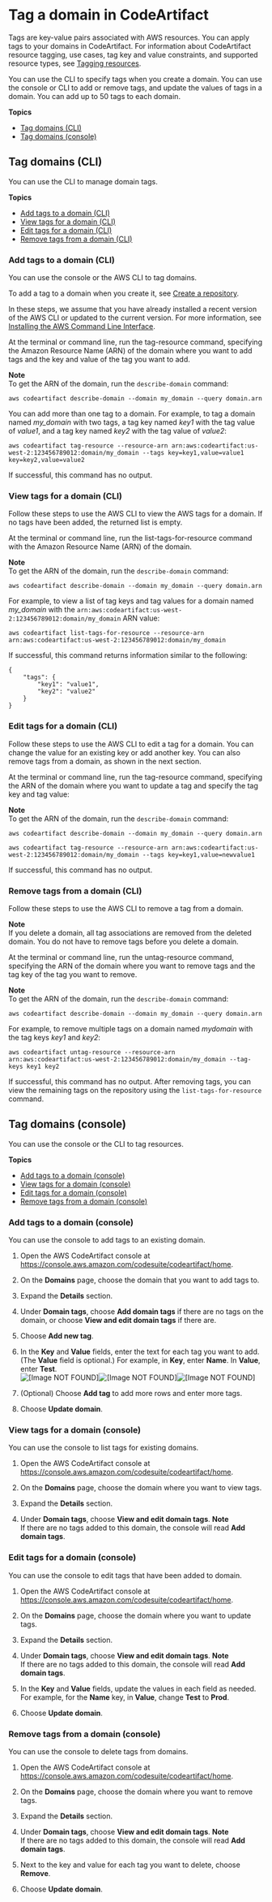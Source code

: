 # Tag a domain in CodeArtifact<a name="tag-domains"></a>

Tags are key\-value pairs associated with AWS resources\. You can apply tags to your domains in CodeArtifact\. For information about CodeArtifact resource tagging, use cases, tag key and value constraints, and supported resource types, see [Tagging resources](tag-resources.md)\.

You can use the CLI to specify tags when you create a domain\. You can use the console or CLI to add or remove tags, and update the values of tags in a domain\. You can add up to 50 tags to each domain\.

**Topics**
+ [Tag domains \(CLI\)](#tag-domains-tag-cli)
+ [Tag domains \(console\)](#tag-domains-console)

## Tag domains \(CLI\)<a name="tag-domains-tag-cli"></a>

You can use the CLI to manage domain tags\.

**Topics**
+ [Add tags to a domain \(CLI\)](#add-domains-tag-cli)
+ [View tags for a domain \(CLI\)](#list-domains-tag-cli)
+ [Edit tags for a domain \(CLI\)](#update-domains-tag-cli)
+ [Remove tags from a domain \(CLI\)](#delete-domains-tag-cli)

### Add tags to a domain \(CLI\)<a name="add-domains-tag-cli"></a>

You can use the console or the AWS CLI to tag domains\.

To add a tag to a domain when you create it, see [Create a repository](create-repo.md)\.

In these steps, we assume that you have already installed a recent version of the AWS CLI or updated to the current version\. For more information, see [Installing the AWS Command Line Interface](https://docs.aws.amazon.com/cli/latest/userguide/installing.html)\.

At the terminal or command line, run the tag\-resource command, specifying the Amazon Resource Name \(ARN\) of the domain where you want to add tags and the key and value of the tag you want to add\.

**Note**  
To get the ARN of the domain, run the `describe-domain` command:  

```
aws codeartifact describe-domain --domain my_domain --query domain.arn
```

You can add more than one tag to a domain\. For example, to tag a domain named *my\_domain* with two tags, a tag key named *key1* with the tag value of *value1*, and a tag key named *key2* with the tag value of *value2*:

```
aws codeartifact tag-resource --resource-arn arn:aws:codeartifact:us-west-2:123456789012:domain/my_domain --tags key=key1,value=value1 key=key2,value=value2
```

If successful, this command has no output\.

### View tags for a domain \(CLI\)<a name="list-domains-tag-cli"></a>

Follow these steps to use the AWS CLI to view the AWS tags for a domain\. If no tags have been added, the returned list is empty\.

At the terminal or command line, run the list\-tags\-for\-resource command with the Amazon Resource Name \(ARN\) of the domain\.

**Note**  
To get the ARN of the domain, run the `describe-domain` command:  

```
aws codeartifact describe-domain --domain my_domain --query domain.arn
```

For example, to view a list of tag keys and tag values for a domain named *my\_domain* with the `arn:aws:codeartifact:us-west-2:123456789012:domain/my_domain` ARN value:

```
aws codeartifact list-tags-for-resource --resource-arn arn:aws:codeartifact:us-west-2:123456789012:domain/my_domain
```

If successful, this command returns information similar to the following:

```
{
    "tags": {
        "key1": "value1",
        "key2": "value2"
    }
}
```

### Edit tags for a domain \(CLI\)<a name="update-domains-tag-cli"></a>

Follow these steps to use the AWS CLI to edit a tag for a domain\. You can change the value for an existing key or add another key\. You can also remove tags from a domain, as shown in the next section\.

At the terminal or command line, run the tag\-resource command, specifying the ARN of the domain where you want to update a tag and specify the tag key and tag value:

**Note**  
To get the ARN of the domain, run the `describe-domain` command:  

```
aws codeartifact describe-domain --domain my_domain --query domain.arn
```

```
aws codeartifact tag-resource --resource-arn arn:aws:codeartifact:us-west-2:123456789012:domain/my_domain --tags key=key1,value=newvalue1
```

If successful, this command has no output\.

### Remove tags from a domain \(CLI\)<a name="delete-domains-tag-cli"></a>

Follow these steps to use the AWS CLI to remove a tag from a domain\.

**Note**  
If you delete a domain, all tag associations are removed from the deleted domain\. You do not have to remove tags before you delete a domain\.

At the terminal or command line, run the untag\-resource command, specifying the ARN of the domain where you want to remove tags and the tag key of the tag you want to remove\.

**Note**  
To get the ARN of the domain, run the `describe-domain` command:  

```
aws codeartifact describe-domain --domain my_domain --query domain.arn
```

For example, to remove multiple tags on a domain named *mydomain* with the tag keys *key1* and *key2*:

```
aws codeartifact untag-resource --resource-arn arn:aws:codeartifact:us-west-2:123456789012:domain/my_domain --tag-keys key1 key2
```

If successful, this command has no output\. After removing tags, you can view the remaining tags on the repository using the `list-tags-for-resource` command\.

## Tag domains \(console\)<a name="tag-domains-console"></a>

You can use the console or the CLI to tag resources\.

**Topics**
+ [Add tags to a domain \(console\)](#add-tag-domains-console)
+ [View tags for a domain \(console\)](#list-tag-domains-console)
+ [Edit tags for a domain \(console\)](#update-tag-domains-console)
+ [Remove tags from a domain \(console\)](#delete-tag-domains-console)

### Add tags to a domain \(console\)<a name="add-tag-domains-console"></a>

You can use the console to add tags to an existing domain\.

1. Open the AWS CodeArtifact console at [https://console\.aws\.amazon\.com/codesuite/codeartifact/home](https://console.aws.amazon.com/codesuite/codeartifact/home)\.

1. On the **Domains** page, choose the domain that you want to add tags to\.

1. Expand the **Details** section\.

1. Under **Domain tags**, choose **Add domain tags** if there are no tags on the domain, or choose **View and edit domain tags** if there are\.

1. Choose **Add new tag**\.

1. In the **Key** and **Value** fields, enter the text for each tag you want to add\. \(The **Value** field is optional\.\) For example, in **Key**, enter **Name**\. In **Value**, enter **Test**\.  
![\[Image NOT FOUND\]](http://docs.aws.amazon.com/codeartifact/latest/ug/)![\[Image NOT FOUND\]](http://docs.aws.amazon.com/codeartifact/latest/ug/)![\[Image NOT FOUND\]](http://docs.aws.amazon.com/codeartifact/latest/ug/)

1. \(Optional\) Choose **Add tag** to add more rows and enter more tags\.

1. Choose **Update domain**\.

### View tags for a domain \(console\)<a name="list-tag-domains-console"></a>

You can use the console to list tags for existing domains\.

1. Open the AWS CodeArtifact console at [https://console\.aws\.amazon\.com/codesuite/codeartifact/home](https://console.aws.amazon.com/codesuite/codeartifact/home)\.

1. On the **Domains** page, choose the domain where you want to view tags\.

1. Expand the **Details** section\.

1. Under **Domain tags**, choose **View and edit domain tags**\.
**Note**  
If there are no tags added to this domain, the console will read **Add domain tags**\.

### Edit tags for a domain \(console\)<a name="update-tag-domains-console"></a>

You can use the console to edit tags that have been added to domain\.

1. Open the AWS CodeArtifact console at [https://console\.aws\.amazon\.com/codesuite/codeartifact/home](https://console.aws.amazon.com/codesuite/codeartifact/home)\.

1. On the **Domains** page, choose the domain where you want to update tags\.

1. Expand the **Details** section\.

1. Under **Domain tags**, choose **View and edit domain tags**\.
**Note**  
If there are no tags added to this domain, the console will read **Add domain tags**\.

1. In the **Key** and **Value** fields, update the values in each field as needed\. For example, for the **Name** key, in **Value**, change **Test** to **Prod**\.

1. Choose **Update domain**\.

### Remove tags from a domain \(console\)<a name="delete-tag-domains-console"></a>

You can use the console to delete tags from domains\.

1. Open the AWS CodeArtifact console at [https://console\.aws\.amazon\.com/codesuite/codeartifact/home](https://console.aws.amazon.com/codesuite/codeartifact/home)\.

1. On the **Domains** page, choose the domain where you want to remove tags\.

1. Expand the **Details** section\.

1. Under **Domain tags**, choose **View and edit domain tags**\.
**Note**  
If there are no tags added to this domain, the console will read **Add domain tags**\.

1. Next to the key and value for each tag you want to delete, choose **Remove**\.

1. Choose **Update domain**\.